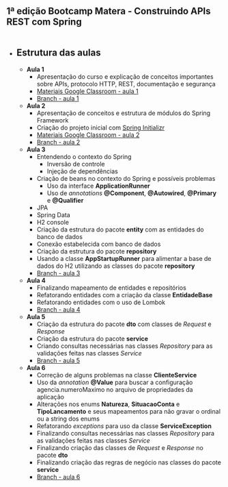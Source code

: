 ## 1ª edição Bootcamp Matera - Construindo APIs REST com Spring

```

```

* ## Estrutura das aulas

  * **Aula 1**
      * Apresentação do curso e explicação de conceitos importantes sobre APIs, protocolo HTTP, REST, documentação e segurança
      * [Materiais Google Classroom - aula 1](https://classroom.google.com/c/MjIzNDc2OTExMTMx/m/MjU3NDI1NjA0NzYy/details)
      * [Branch - aula 1](https://github.com/materasystems/bootcamp-1-spring/tree/aula1)
  * **Aula 2**
      * Apresentação de conceitos e estrutura de módulos do Spring Framework
      * Criação do projeto inicial com [Spring Initializr](https://start.spring.io/)
      * [Materiais Google Classroom - aula 2](https://classroom.google.com/c/MjIzNDc2OTExMTMx/m/MjU4MDE5NzQ4NzE2/details)
      * [Branch - aula 2](https://github.com/materasystems/bootcamp-1-spring/tree/aula2)
  * **Aula 3**
      * Entendendo o contexto do Spring
        * Inversão de controle
        * Injeção de dependências
      * Criação de beans no contexto do Spring e possíveis problemas
        * Uso da interface **ApplicationRunner**
        * Uso de *annotations* **@Component**, **@Autowired**, **@Primary** e **@Qualifier**
      * JPA
      * Spring Data
      * H2 console
      * Criação da estrutura do pacote **entity** com as entidades do banco de dados
      * Conexão estabelecida com banco de dados
      * Criação da estrutura do pacote **repository**
      * Usando a classe **AppStartupRunner** para alimentar a base de dados do H2 utilizando as classes do pacote **repository**
      * [Branch - aula 3](https://github.com/materasystems/bootcamp-1-spring/tree/aula3)
  * **Aula 4**
      * Finalizando mapeamento de entidades e repositórios
      * Refatorando entidades com a criação da classe **EntidadeBase**
      * Refatorando entidades com o uso de Lombok
      * [Branch - aula 4](https://github.com/materasystems/bootcamp-1-spring/tree/aula4)
  * **Aula 5**
      * Criação da estrutura do pacote **dto** com classes de *Request* e *Response*
      * Criação da estrutura do pacote **service**
      * Criando consultas necessárias nas classes *Repository* para as validações feitas nas classes *Service*
      * [Branch - aula 5](https://github.com/materasystems/bootcamp-1-spring/tree/aula5)
  * **Aula 6**
      * Correção de alguns problemas na classe **ClienteService**
      * Uso da *annotation* **@Value** para buscar a configuração agencia.numeroMaximo no arquivo de propriedades da aplicação
      * Alterações nos enums **Natureza**, **SituacaoConta** e **TipoLancamento** e seus mapeamentos para não gravar o ordinal ou a string dos enums
      * Refatorando *exceptions* para uso da classe **ServiceException**
      * Finalizando consultas necessárias nas classes *Repository* para as validações feitas nas classes *Service*
      * Finalizando criação das classes de *Request* e *Response* no pacote **dto**
      * Finalizando criação das regras de negócio nas classes do pacote **service**
      * [Branch - aula 6](https://github.com/materasystems/bootcamp-1-spring/tree/aula6)
